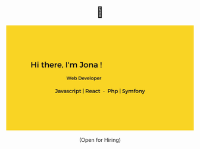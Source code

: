 <h1 align="center"> 👋 </h1>
<div align="center">
  <img src="https://github.com/JonaPlaz/JonaPlaz/blob/main/img/cover.jpg" alt="header"/>
</div>
<p align="center"> (Open for Hiring)</p>
